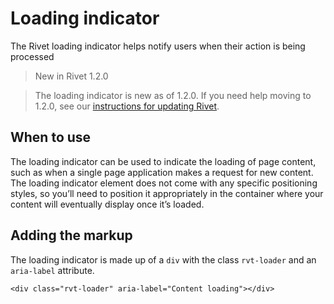 # Loading indicator

The Rivet loading indicator helps notify users when their action is being processed

> New in Rivet 1.2.0

> The loading indicator is new as of 1.2.0. If you need help moving to 1.2.0, see our [instructions for updating Rivet](#).

## When to use

The loading indicator can be used to indicate the loading of page content, such as when a single page application makes a request for new content. The loading indicator element does not come with any specific positioning styles, so you’ll need to position it appropriately in the container where your content will eventually display once it’s loaded.

## Adding the markup

The loading indicator is made up of a `div` with the class `rvt-loader` and an `aria-label` attribute.

```
<div class="rvt-loader" aria-label="Content loading"></div>
```